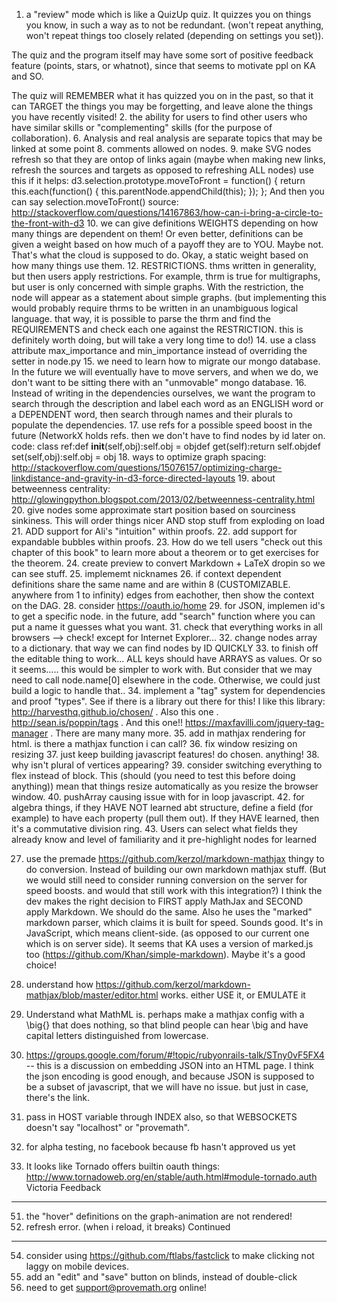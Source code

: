 1. a "review" mode which is like a QuizUp quiz.  It quizzes you on things you know, in such a way as to not be redundant. (won't repeat anything, won't repeat things too closely related (depending on settings you set)).

The quiz and the program itself may have some sort of positive feedback feature (points, stars, or whatnot), since that seems to motivate ppl on KA and SO.

The quiz will REMEMBER what it has quizzed you on in the past, so that it can TARGET the things you may be forgetting, and leave alone the things you have recently visited!
2. the ability for users to find other users who have similar skills or "complementing" skills (for the purpose of collaboration).
6. Analysis and real analysis are separate topics that may be linked at some point
8. comments allowed on nodes.
9. make SVG nodes refresh so that they are ontop of links again (maybe when making new links, refresh the sources and targets as opposed to refreshing ALL nodes)  use this if it helps: d3.selection.prototype.moveToFront = function() { return this.each(function() { this.parentNode.appendChild(this); }); }; And then you can say selection.moveToFront()
source: http://stackoverflow.com/questions/14167863/how-can-i-bring-a-circle-to-the-front-with-d3
10. we can give definitions WEIGHTS depending on how many things are dependent on them!  Or even better,  definitions can be given a weight based on how much of a payoff they are to YOU.  Maybe not.  That's what the cloud is supposed to do.  Okay, a static weight based on how many things use them.
12. RESTRICTIONS.  thms written in generality, but then users apply restrictions.  For example, thrm is true for multigraphs, but user is only concerned with simple graphs.  With the restriction, the node will appear as a statement about simple graphs. (but implementing this would probably require thrms to be written in an unambiguous logical language.  that way, it is possible to parse the thrm and find the REQUIREMENTS and check each one against the RESTRICTION.  this is definitely worth doing, but will take a very long time to do!)
14. use a class attribute max_importance and min_importance instead of overriding the setter in node.py
15. we need to learn how to migrate our mongo database.  In the future we will eventually have to move servers, and when we do, we don't want to be sitting there with an "unmovable" mongo database.
16. Instead of writing in the dependencies ourselves, we want the program to search through the description and label each word as an ENGLISH word or a DEPENDENT word, then search through names and their plurals to populate the dependencies.
17. use refs for a possible speed boost in the future (NetworkX holds refs. then we don't have to find nodes by id later on.  code: class ref:def __init__(self,obj):self.obj = objdef get(self):return self.objdef set(self,obj):self.obj = obj
18. ways to optimize graph spacing: http://stackoverflow.com/questions/15076157/optimizing-charge-linkdistance-and-gravity-in-d3-force-directed-layouts
19. about betweenness centrality: http://glowingpython.blogspot.com/2013/02/betweenness-centrality.html
20. give nodes some approximate start position based on sourciness sinkiness.  This will order things nicer AND stop stuff from exploding on load
21. ADD support for Ali's "intuition" within proofs.
22. add support for expandable bubbles within proofs.
23. How do we tell users "check out this chapter of this book" to learn more about a theorem or to get exercises for the theorem.
24. create preview to convert Markdown + LaTeX dropin so we can see stuff.
25. implememt nicknames
26. if context dependent definitions share the same name and are within 8 (CUSTOMIZABLE. anywhere from 1 to infinity) edges from eachother, then show the context on the DAG.
28. consider https://oauth.io/home
29. for JSON, implemen id's to get a specific node.  in the future, add "search" function where you can put a name it guesses what you want.
31. check that everything works in all browsers --> check!  except for Internet Explorer...
32. change nodes array to a dictionary. that way we can find nodes by ID QUICKLY
33. to finish off the editable thing to work... ALL keys should have ARRAYS as values.  Or so it seems..... this would be simpler to work with.  But consider that we may need to call node.name[0] elsewhere in the code.  Otherwise, we could just build a logic to handle that..
34. implement a "tag" system for dependencies and proof "types".  See if there is a library out there for this!  I like this library: http://harvesthq.github.io/chosen/  .  Also this one . http://sean.is/poppin/tags  .  And this one!! https://maxfavilli.com/jquery-tag-manager    .   There are many many more.
35. add in mathjax rendering for html.  is there a mathjax function i can call?
36. fix window resizing on resizing
37. just keep building javascript features!  do chosen.  anything!
38. why isn't plural of vertices appearing?
39. consider switching everything to flex instead of block.  This (should (you need to test this before doing anything)) mean that things resize automatically as you resize the browser window.
40. pushArray causing issue with for in loop javascript.
42. for algebra things, if they HAVE NOT learned abt structure, define a field (for example) to have each property (pull them out).  If they HAVE learned, then it's a commutative division ring.
43. Users can select what fields they already know and level of familiarity and it pre-highlight nodes for learned

27. use the premade https://github.com/kerzol/markdown-mathjax thingy to do conversion.  Instead of building our own markdown mathjax stuff. (But we would still need to consider running conversion on the server for speed boosts.  and would that still work with this integration?)  I think the dev makes the right decision to FIRST apply MathJax and SECOND apply Markdown.  We should do the same.  Also he uses the "marked" markdown parser, which claims it is built for speed.  Sounds good.  It's in JavaScript, which means client-side. (as opposed to our current one which is on server side).  It seems that KA uses a version of marked.js too (https://github.com/Khan/simple-markdown).  Maybe it's a good choice!

44. understand how https://github.com/kerzol/markdown-mathjax/blob/master/editor.html works.  either USE it, or EMULATE it
45. Understand what MathML is.  perhaps make a mathjax config with a \big{} that does nothing, so that blind people can hear \big and have capital letters distinguished from lowercase.
46. https://groups.google.com/forum/#!topic/rubyonrails-talk/STny0vF5FX4 -- this is a discussion on embedding JSON into an HTML page.  I think the json encoding is good enough, and because JSON is supposed to be a subset of javascript, that we will have no issue.  but just in case, there's the link.
47. pass in HOST variable through INDEX also, so that WEBSOCKETS doesn't say "localhost" or "provemath".
48. for alpha testing, no facebook because fb hasn't approved us yet
49. It looks like Tornado offers builtin oauth things: http://www.tornadoweb.org/en/stable/auth.html#module-tornado.auth
Victoria Feedback
-----------------------
51. the "hover" definitions on the graph-animation are not rendered!
53. refresh error. (when i reload, it breaks)
Continued
--------------
54. consider using https://github.com/ftlabs/fastclick to make clicking not laggy on mobile devices.
55. add an "edit" and "save" button on blinds, instead of double-click
56. need to get support@provemath.org online!